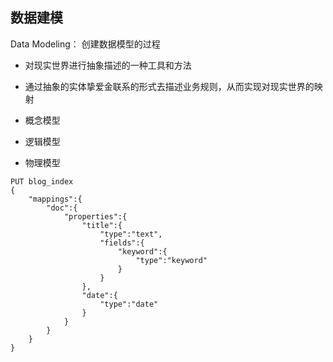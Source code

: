 ## 数据建模

Data Modeling： 创建数据模型的过程
  - 对现实世界进行抽象描述的一种工具和方法
  - 通过抽象的实体挚爱金联系的形式去描述业务规则，从而实现对现实世界的映射

- 概念模型
- 逻辑模型
- 物理模型

```
PUT blog_index
{
    "mappings":{
        "doc":{
            "properties":{
                "title":{
                    "type":"text",
                    "fields":{
                        "keyword":{
                            "type":"keyword"
                        }
                    }
                },
                "date":{
                    "type":"date"
                }
            }
        }
    }
}
```
